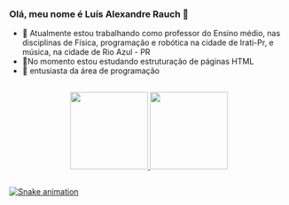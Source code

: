 ### Olá, meu nome é Luís Alexandre Rauch 👋

- 🔭 Atualmente estou trabalhando como professor do Ensino médio, nas disciplinas de Física, programação e robótica na cidade de Irati-Pr, e música, na cidade de Rio Azul - PR
- 🚩No momento estou estudando estruturação de páginas HTML
- 💾 entusiasta da área de programação


##


<div align="center">
  <a href="https://github.com/luisrauch">
  <img height="140em" src="https://github-readme-stats.vercel.app/api?username=luisrauch&show_icons=true&theme=dracula&include_all_commits=true&count_private=true"/>
  <img height="140em" src="https://github-readme-stats.vercel.app/api/top-langs/?username=luisrauch&layout=compact&langs_count=7&theme=dracula"/>
</div>
  
  ##
  
  ![Snake animation](https://github.com/luisrauch/luisrauch/blob/output/github-contribution-grid-snake.svg)
  
<!-- tecla windows+ ponto - abre emojis --!>
